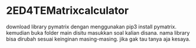 # 2ED4TEMatrixcalculator
download library pymatrix dengan menggunakan pip3 install pymatrix. 
kemudian buka folder main disitu masukkan soal kalian disana. 
nama library bisa dirubah sesuai keinginan masing-masing. 
jika gak tau tanya aja kesaya. 
